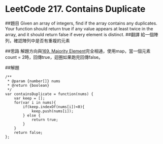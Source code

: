 # LeetCode 217. Contains Duplicate

##題目
Given an array of integers, find if the array contains any duplicates. Your function should return true if any value appears at least twice in the array, and it should return false if every element is distinct.
##翻譯
給一個陣列，確認陣列中是否有重複的元素

##思路
解題方向與[169. Majority Element](questions/169md.md)完全相通，使用map，當一個元素count = 2時，回傳true，迴圈如果跑完回傳false。 
  
##解題
```
/**
 * @param {number[]} nums
 * @return {boolean}
 */
var containsDuplicate = function(nums) {
    var keep = [];
    for(var i in nums){
        if(keep.indexOf(nums[i])<0){
            keep.push(nums[i]);
        } else {
            return true;
        }
    }
    return false;
};
```




